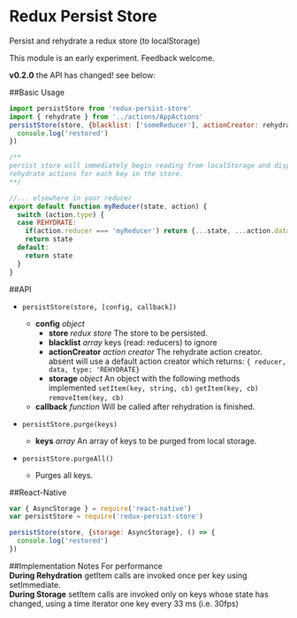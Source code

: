 # Redux Persist Store
Persist and rehydrate a redux store (to localStorage)

This module is an early experiment. Feedback welcome.

**v0.2.0** the API has changed! see below:

##Basic Usage
```js
import persistStore from 'redux-persist-store'
import { rehydrate } from '../actions/AppActions'
persistStore(store, {blacklist: ['someReducer'], actionCreator: rehydrate}, () => {
  console.log('restored')
})

/**
persist store will immediately begin reading from localStorage and dispatching
rehydrate actions for each key in the store.
**/

//... elsewhere in your reducer
export default function myReducer(state, action) {
  switch (action.type) {
  case REHYDRATE:
    if(action.reducer === 'myReducer') return {...state, ...action.data}
    return state
  default:
    return state
  }
}
```

##API
- `persistStore(store, [config, callback])`
  - **config** *object*
    - **store** *redux store* The store to be persisted.
    - **blacklist** *array* keys (read: reducers) to ignore
    - **actionCreator** *action creator* The rehydrate action creator. absent will use a default action creator which returns: `{ reducer, data, type: 'REHYDRATE}`
    - **storage** *object* An object with the following methods implemented `setItem(key, string, cb)` `getItem(key, cb)` `removeItem(key, cb)`
  - **callback** *function* Will be called after rehydration is finished.

- `persistStore.purge(keys)`
  - **keys** *array* An array of keys to be purged from local storage.

- `persistStore.purgeAll()`
  -  Purges all keys.

##React-Native
```js
var { AsyncStorage } = require('react-native')
var persistStore = require('redux-persist-store')

persistStore(store, {storage: AsyncStorage}, () => {
  console.log('restored')
})
```

##Implementation Notes
For performance  
**During Rehydration** getItem calls are invoked once per key using setImmediate.  
**During Storage** setItem calls are invoked only on keys whose state has changed, using a time iterator one key every 33 ms (i.e. 30fps)  
